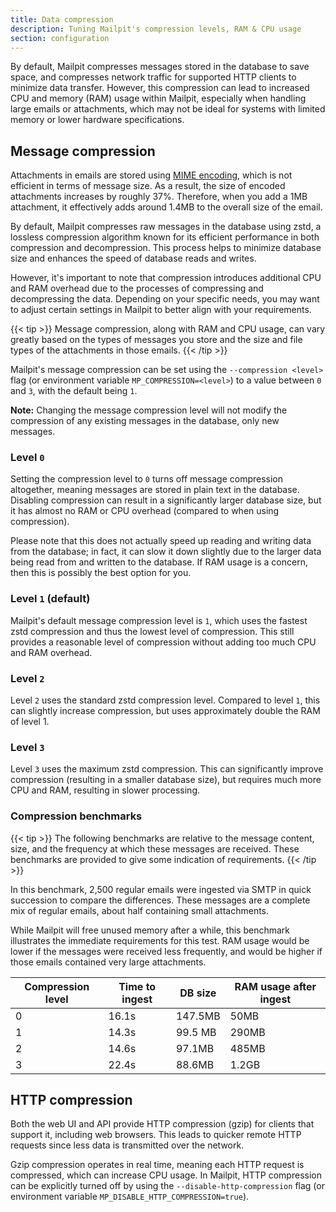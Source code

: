 ```yaml
---
title: Data compression
description: Tuning Mailpit's compression levels, RAM & CPU usage
section: configuration
---
```


By default, Mailpit compresses messages stored in the database to save space, and compresses network traffic for supported HTTP clients to minimize data transfer.
However, this compression can lead to increased CPU and memory (RAM) usage within Mailpit, especially when handling large emails or attachments, which may not be ideal for systems with limited memory or lower hardware specifications.

## Message compression

Attachments in emails are stored using [MIME encoding](https://en.wikipedia.org/wiki/MIME), which is not efficient in terms of message size.
As a result, the size of encoded attachments increases by roughly 37%.
Therefore, when you add a 1MB attachment, it effectively adds around 1.4MB to the overall size of the email.

By default, Mailpit compresses raw messages in the database using zstd, a lossless compression algorithm known for its efficient performance in both compression and decompression.
This process helps to minimize database size and enhances the speed of database reads and writes.

However, it's important to note that compression introduces additional CPU and RAM overhead due to the processes of compressing and decompressing the data.
Depending on your specific needs, you may want to adjust certain settings in Mailpit to better align with your requirements.

{{< tip >}}
Message compression, along with RAM and CPU usage, can vary greatly based on the types of messages you store and the size and file types of the attachments in those emails.
{{< /tip >}}

Mailpit's message compression can be set using the `--compression <level>` flag (or environment variable `MP_COMPRESSION=<level>`) to a value between `0` and `3`, with the default being `1`.

**Note:** Changing the message compression level will not modify the compression of any existing messages in the database, only new messages.

### Level `0`

Setting the compression level to `0` turns off message compression altogether, meaning messages are stored in plain text in the database.
Disabling compression can result in a significantly larger database size, but it has almost no RAM or CPU overhead (compared to when using compression).

Please note that this does not actually speed up reading and writing data from the database; in fact, it can slow it down slightly due to the larger data being read from and written to the database.
If RAM usage is a concern, then this is possibly the best option for you.

### Level `1` (default)

Mailpit's default message compression level is `1`, which uses the fastest zstd compression and thus the lowest level of compression. This still provides a reasonable level of compression without adding too much CPU and RAM overhead.

### Level `2`

Level `2` uses the standard zstd compression level. Compared to level `1`, this can slightly increase compression, but uses approximately double the RAM of level 1.

### Level `3`

Level `3` uses the maximum zstd compression. This can significantly improve compression (resulting in a smaller database size), but requires much more CPU and RAM, resulting in slower processing.

### Compression benchmarks

{{< tip >}}
The following benchmarks are relative to the message content, size, and the frequency at which these messages are received. These benchmarks are provided to give some indication of requirements.
{{< /tip >}}

In this benchmark, 2,500 regular emails were ingested via SMTP in quick succession to compare the differences.
These messages are a complete mix of regular emails, about half containing small attachments.

While Mailpit will free unused memory after a while, this benchmark illustrates the immediate requirements for this test.
RAM usage would be lower if the messages were received less frequently, and would be higher if those emails contained very large attachments.

| Compression level | Time to ingest | DB size | RAM usage after ingest |
| ----------------- | -------------- | ------- | ---------------------- |
| 0                 | 16.1s          | 147.5MB | 50MB                   |
| 1                 | 14.3s          | 99.5 MB | 290MB                  |
| 2                 | 14.6s          | 97.1MB  | 485MB                  |
| 3                 | 22.4s          | 88.6MB  | 1.2GB                  |

## HTTP compression

Both the web UI and API provide HTTP compression (gzip) for clients that support it, including web browsers.
This leads to quicker remote HTTP requests since less data is transmitted over the network.

Gzip compression operates in real time, meaning each HTTP request is compressed, which can increase CPU usage.
In Mailpit, HTTP compression can be explicitly turned off by using the `--disable-http-compression` flag (or environment variable `MP_DISABLE_HTTP_COMPRESSION=true`).
